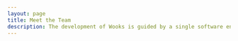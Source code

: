 ```yaml
---
layout: page
title: Meet the Team
description: The development of Wooks is guided by a single software engineer.
---
```


<script setup>
import {
  VPTeamPage,
  VPTeamPageTitle,
  VPTeamPageSection,
  VPTeamMembers
} from 'vitepress/theme'
const core = [{
    avatar: 'https://www.github.com/mav-rik.png',
    name: 'Artem Maltsev',
    title: 'Creator',
    // org: 'Booking.com',
    // orgLink: '',
    desc: 'Fullstack Software Engineer',
    links: [
      { icon: 'github', link: 'https://github.com/mav-rik' },
      { icon: 'twitter', link: 'https://twitter.com/MAVrik7' },
    ],
    // sponsor: 'https://github.com/sponsors/mav-rik',
  }]
</script>

<VPTeamPage>
  <VPTeamPageTitle>
    <template #title>Meet the Team</template>
    <template #lead>
      The development of Wooks is driven by a single software developer.
    </template>
  </VPTeamPageTitle>
  <VPTeamMembers :members="core" />
</VPTeamPage>
